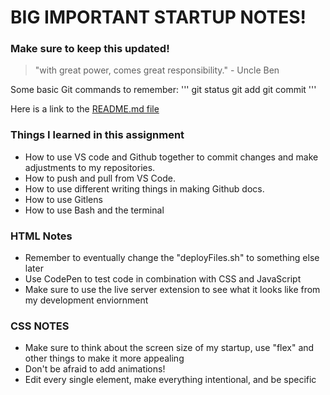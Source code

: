 # BIG IMPORTANT STARTUP NOTES!

### **Make sure to keep this updated!**

> "with great power, comes great responsibility." - Uncle Ben


Some basic Git commands to remember:
'''
git status
git add
git commit
'''

Here is a link to the [README.md file](https://github.com/DapDerDapy/startup/blob/main/README.md)

### Things I learned in this assignment ###

* How to use VS code and Github together to commit changes and make adjustments to my repositories.
* How to push and pull from VS Code.
* How to use different writing things in making Github docs.
* How to use Gitlens
* How to use Bash and the terminal

### HTML Notes ###
* Remember to eventually change the "deployFiles.sh" to something else later
* Use CodePen to test code in combination with CSS and JavaScript
* Make sure to use the live server extension to see what it looks like from my development enviornment

### CSS NOTES ###
* Make sure to think about the screen size of my startup, use "flex" and other things to make it more appealing
* Don't be afraid to add animations!
* Edit every single element, make everything intentional, and be specific
